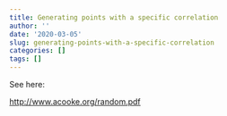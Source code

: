 ```yaml
---
title: Generating points with a specific correlation
author: ''
date: '2020-03-05'
slug: generating-points-with-a-specific-correlation
categories: []
tags: []
---
```


See here:

http://www.acooke.org/random.pdf